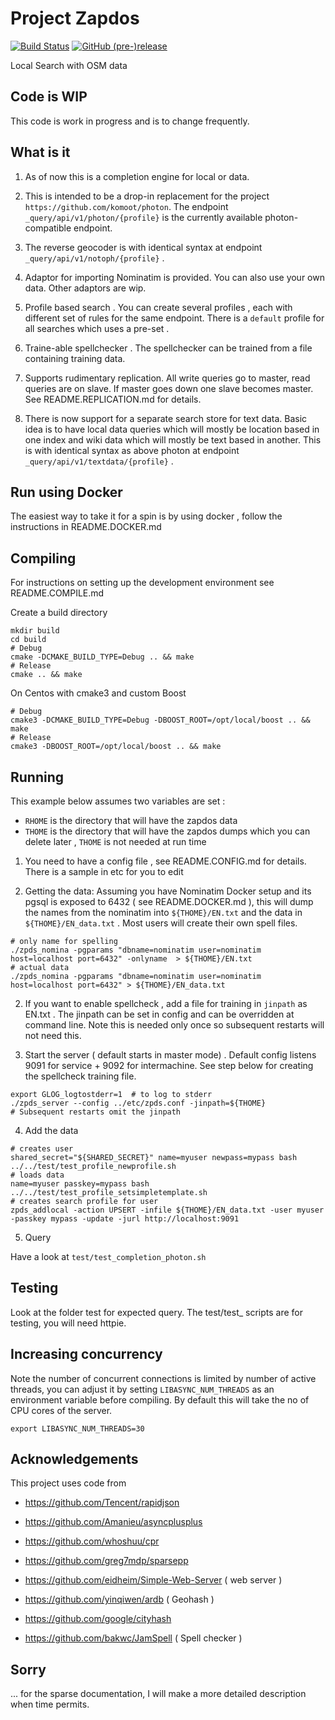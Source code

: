 # Project Zapdos 

[![Build Status](https://travis-ci.org/sroycode/zapdos.svg?branch=master)](https://travis-ci.org/sroycode/zapdos)
[![GitHub (pre-)release](https://img.shields.io/github/release-pre/sroycode/zapdos.svg)](https://github.com/sroycode/zapdos)

Local Search with OSM data

## Code is WIP

This code is work in progress and is to change frequently.

## What is it

1.  As of now this is a completion engine for local or data.

2.  This is intended to be a drop-in replacement for the project `https://github.com/komoot/photon`.
The endpoint `_query/api/v1/photon/{profile}` is the currently available photon-compatible endpoint. 

3.  The reverse geocoder is with identical syntax at endpoint `_query/api/v1/notoph/{profile}` .

4. Adaptor for importing Nominatim is provided. You can also use your own data. Other adaptors are wip.

5. Profile based search . You can create several profiles , each with different set of rules for the same endpoint. 
There is a `default` profile for all searches which uses a pre-set .

6. Traine-able spellchecker . The spellchecker can be trained from a file containing training data.

7. Supports rudimentary replication. All write queries go to master, read queries are on slave. If master goes down one slave becomes 
master. See README.REPLICATION.md for details.

8. There is now support for a separate search store for text data. Basic idea is to have local data queries which will mostly be
location based in one index and wiki data which will mostly be text based in another. This is with identical syntax as above photon
at endpoint `_query/api/v1/textdata/{profile}` .

## Run using Docker

The easiest way to take it for a spin is by using docker , follow the instructions in README.DOCKER.md


## Compiling

For instructions on setting up the development environment see README.COMPILE.md

Create a build directory

```
mkdir build
cd build
# Debug
cmake -DCMAKE_BUILD_TYPE=Debug .. && make
# Release
cmake .. && make
```

On Centos with cmake3 and custom Boost

```
# Debug
cmake3 -DCMAKE_BUILD_TYPE=Debug -DBOOST_ROOT=/opt/local/boost .. && make
# Release
cmake3 -DBOOST_ROOT=/opt/local/boost .. && make
```

## Running

This example below assumes two variables are set :
- `RHOME` is the directory that will have the zapdos data
- `THOME` is the directory that will have the zapdos dumps which you can delete later , `THOME` is not needed at run time

1. You need to have a config file , see README.CONFIG.md for details. There is a sample in etc for you to edit

2. Getting the data: Assuming you have Nominatim Docker setup and its pgsql is exposed to 6432 ( see README.DOCKER.md ),
this will dump the names from the nominatim into `${THOME}/EN.txt` and the data in `${THOME}/EN_data.txt` .
Most users will create their own spell files.

```
# only name for spelling
./zpds_nomina -pgparams "dbname=nominatim user=nominatim host=localhost port=6432" -onlyname  > ${THOME}/EN.txt 
# actual data
./zpds_nomina -pgparams "dbname=nominatim user=nominatim host=localhost port=6432" > ${THOME}/EN_data.txt 
```

2. If you want to enable spellcheck , add a file for training in `jinpath` as EN.txt . The jinpath can be set in config and 
can be overridden at command line. Note this is needed only once so subsequent restarts will not need this.

3. Start the server ( default starts in master mode) . Default config listens 9091 for service + 9092 for intermachine.
See step below for creating the spellcheck training file.

```
export GLOG_logtostderr=1  # to log to stderr
./zpds_server --config ../etc/zpds.conf -jinpath=${THOME}
# Subsequent restarts omit the jinpath
```

4. Add the data 

```
# creates user
shared_secret="${SHARED_SECRET}" name=myuser newpass=mypass bash ../../test/test_profile_newprofile.sh
# loads data
name=myuser passkey=mypass bash ../../test/test_profile_setsimpletemplate.sh
# creates search profile for user
zpds_addlocal -action UPSERT -infile ${THOME}/EN_data.txt -user myuser -passkey mypass -update -jurl http://localhost:9091
```

5. Query

Have a look at `test/test_completion_photon.sh`


## Testing

Look at the folder test for expected query.
The test/test_ scripts are for testing, you will need httpie.

## Increasing concurrency

Note the number of concurrent connections is limited by number of active threads, you can adjust it
by setting `LIBASYNC_NUM_THREADS` as an environment variable before compiling. By default this will 
take the no of CPU cores of the server.

```
export LIBASYNC_NUM_THREADS=30
```

## Acknowledgements

This project uses code from

- https://github.com/Tencent/rapidjson
- https://github.com/Amanieu/asyncplusplus
- https://github.com/whoshuu/cpr
- https://github.com/greg7mdp/sparsepp

- https://github.com/eidheim/Simple-Web-Server ( web server )
- https://github.com/yinqiwen/ardb ( Geohash )
- https://github.com/google/cityhash
- https://github.com/bakwc/JamSpell ( Spell checker )

## Sorry

... for the sparse documentation, I will make a more detailed description when time permits.
